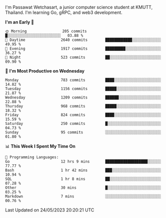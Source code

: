 
I'm Passawat Wetchasart, a junior computer science student at KMUTT, Thailand. I'm learning Go, gRPC, and web3 development.



<!--START_SECTION:waka-->
**I'm an Early 🐤** 

```text
🌞 Morning                205 commits         █░░░░░░░░░░░░░░░░░░░░░░░░   03.88 % 
🌆 Daytime                2640 commits        ████████████░░░░░░░░░░░░░   49.95 % 
🌃 Evening                1917 commits        █████████░░░░░░░░░░░░░░░░   36.27 % 
🌙 Night                  523 commits         ██░░░░░░░░░░░░░░░░░░░░░░░   09.90 % 
```
📅 **I'm Most Productive on Wednesday** 

```text
Monday                   783 commits         ████░░░░░░░░░░░░░░░░░░░░░   14.82 % 
Tuesday                  1156 commits        █████░░░░░░░░░░░░░░░░░░░░   21.87 % 
Wednesday                1209 commits        ██████░░░░░░░░░░░░░░░░░░░   22.88 % 
Thursday                 968 commits         █████░░░░░░░░░░░░░░░░░░░░   18.32 % 
Friday                   824 commits         ████░░░░░░░░░░░░░░░░░░░░░   15.59 % 
Saturday                 250 commits         █░░░░░░░░░░░░░░░░░░░░░░░░   04.73 % 
Sunday                   95 commits          ░░░░░░░░░░░░░░░░░░░░░░░░░   01.80 % 
```


📊 **This Week I Spent My Time On** 

```text
💬 Programming Languages: 
Go                       12 hrs 9 mins       ███████████████████░░░░░░   77.77 % 
Bash                     1 hr 42 mins        ███░░░░░░░░░░░░░░░░░░░░░░   10.94 % 
SQL                      1 hr 8 mins         ██░░░░░░░░░░░░░░░░░░░░░░░   07.28 % 
Other                    30 mins             █░░░░░░░░░░░░░░░░░░░░░░░░   03.25 % 
Markdown                 7 mins              ░░░░░░░░░░░░░░░░░░░░░░░░░   00.76 % 
```


 Last Updated on 24/05/2023 20:20:21 UTC
<!--END_SECTION:waka-->

<!--
**markpassawat/markpassawat** is a ✨ _special_ ✨ repository because its `README.md` (this file) appears on your GitHub profile.

Here are some ideas to get you started:

- 🔭 I’m currently working on ...
- 🌱 I’m currently learning ...
- 👯 I’m looking to collaborate on ...
- 🤔 I’m looking for help with ...
- 💬 Ask me about ...
- 📫 How to reach me: ...
- 😄 Pronouns: He/Him
- ⚡ Fun fact: ...
-->
